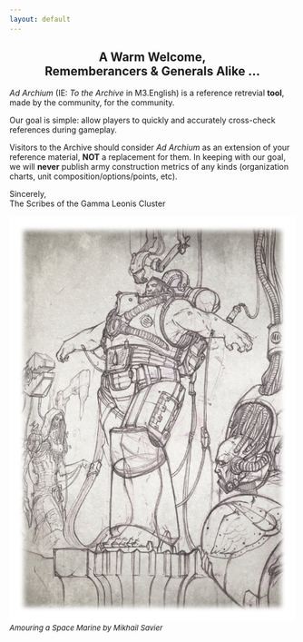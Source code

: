 ```yaml
---
layout: default
---
```


<h2 style="text-align:center;">A Warm Welcome, <br />Rememberancers &amp; Generals Alike ...</h2>

<i>Ad Archium</i> (IE: <i>To the Archive</i> in M3.English) is a reference retrevial <strong>tool</strong>, made by the community, for the community. 

Our goal is simple: allow players to quickly and accurately cross-check references during gameplay. 

Visitors to the Archive should consider <i>Ad Archium</i> as an extension of your reference material, <strong>NOT</strong> a replacement for them. 
In keeping with our goal, we will <strong>never</strong> publish army construction metrics of any kinds (organization charts, unit composition/options/points, etc).

Sincerely,<br />
The Scribes of the Gamma Leonis Cluster

![Armouring a Space Marine](/assets/images/mikhail-savier-17.png)
<span style="text-align:right; font-size:small;">
    <i>Amouring a Space Marine by Mikhail Savier</i>
</span>